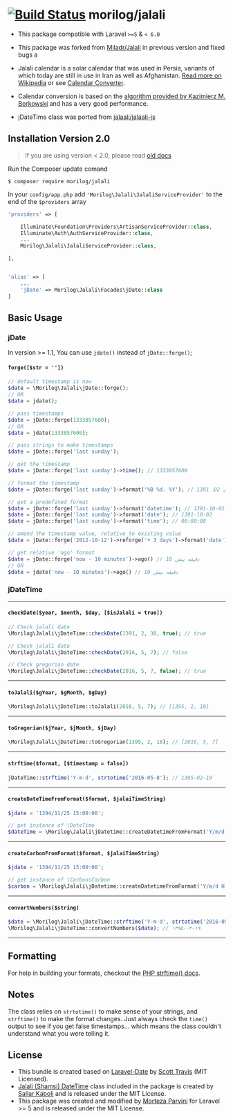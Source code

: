 [![Build Status](https://travis-ci.org/morilog/jalali.svg?branch=master)](https://travis-ci.org/morilog/jalali)
morilog/jalali
======
- This package compatible with Laravel `>=5` & `< 6.0`

- This package was forked from [Miladr/Jalali](http://github.com/miladr/jalai) in previous version and fixed bugs a

- Jalali calendar is a solar calendar that was used in Persia, variants of which today are still in use in Iran as well as Afghanistan. [Read more on Wikipedia](http://en.wikipedia.org/wiki/Jalali_calendar) or see [Calendar Converter](http://www.fourmilab.ch/documents/calendar/).

- Calendar conversion is based on the [algorithm provided by Kazimierz M. Borkowski](http://www.astro.uni.torun.pl/~kb/Papers/EMP/PersianC-EMP.htm) and has a very good performance.

- jDateTime class was ported from [jalaali/jalaali-js](https://github.com/jalaali/jalaali-js)

## Installation Version 2.0
> If you are using version < 2.0, please read [old docs](https://github.com/morilog/jalali/blob/v1.1/README.md)

Run the Composer update comand

    $ composer require morilog/jalali

In your `config/app.php` add `'Morilog\Jalali\JalaliServiceProvider'` to the end of the `$providers` array

```php
'providers' => [

    Illuminate\Foundation\Providers\ArtisanServiceProvider::class,
    Illuminate\Auth\AuthServiceProvider::class,
    ...
    Morilog\Jalali\JalaliServiceProvider::class,

],


'alias' => [
    ...
    'jDate' => Morilog\Jalali\Facades\jDate::class
]
```

<a name="basic-usage"></a>
## Basic Usage

### jDate
In version >= 1.1,  You can use `jdate()` instead of `jDate::forge()`;
#### `forge([$str = ''])`
``` php
// default timestamp is now
$date = \Morilog\Jalali\jDate::forge();
// OR
$date = jdate();

// pass timestamps
$date = jDate::forge(1333857600);
// OR
$date = jdate(1333857600);

// pass strings to make timestamps
$date = jDate::forge('last sunday');

// get the timestamp
$date = jDate::forge('last sunday')->time(); // 1333857600

// format the timestamp
$date = jDate::forge('last sunday')->format('%B %d، %Y'); // دی 02، 1391

// get a predefined format
$date = jDate::forge('last sunday')->format('datetime'); // 1391-10-02 00:00:00
$date = jDate::forge('last sunday')->format('date'); // 1391-10-02
$date = jDate::forge('last sunday')->format('time'); // 00:00:00

// amend the timestamp value, relative to existing value
$date = jDate::forge('2012-10-12')->reforge('+ 3 days')->format('date'); // 1391-07-24

// get relative 'ago' format
$date = jDate::forge('now - 10 minutes')->ago() // 10 دقیقه پیش
// OR
$date = jdate('now - 10 minutes')->ago() // 10 دقیقه پیش
```

### jDateTime
---


#### `checkDate($year, $month, $day, [$isJalali = true])`
```php
// Check jalali date
\Morilog\Jalali\jDateTime::checkDate(1391, 2, 30, true); // true

// Check jalali date
\Morilog\Jalali\jDateTime::checkDate(2016, 5, 7); // false

// Check gregorian date
\Morilog\Jalali\jDateTime::checkDate(2016, 5, 7, false); // true
```
---
#### `toJalali($gYear, $gMonth, $gDay)`
```php
\Morilog\Jalali\jDateTime::toJalali(2016, 5, 7); // [1395, 2, 18]
```
---
#### `toGregorian($jYear, $jMonth, $jDay)`
```php
\Morilog\Jalali\jDateTime::toGregorian(1395, 2, 18); // [2016, 5, 7]
```
---
#### `strftime($format, [$timestamp = false])`
```php
jDateTime::strftime('Y-m-d', strtotime('2016-05-8'); // 1395-02-19
```
---
#### `createDateTimeFromFormat($format, $jalaiTimeString)`
```php
$jdate = '1394/11/25 15:00:00';

// get instance of \DateTime
$dateTime = \Morilog\Jalali\jDatetime::createDatetimeFromFormat('Y/m/d H:i:s', $jdate);

```
---
#### `createCarbonFromFormat($format, $jalaiTimeString)`
```php
$jdate = '1394/11/25 15:00:00';

// get instance of \Carbon\Carbon
$carbon = \Morilog\Jalali\jDatetime::createDatetimeFromFormat('Y/m/d H:i:s', $jdate);

```
---
#### `convertNumbers($string)`
```php
$date = \Morilog\Jalali\jDateTime::strftime('Y-m-d', strtotime('2016-05-8'); // 1395-02-19
\Morilog\Jalali\jDateTime::convertNumbers($date); // ۱۳۹۵-۰۲-۱۹
```
---
## Formatting ##

For help in building your formats, checkout the [PHP strftime() docs](http://php.net/manual/en/function.strftime.php).

## Notes ##

The class relies on ``strtotime()`` to make sense of your strings, and ``strftime()`` to make the format changes.  Just always check the ``time()`` output to see if you get false timestamps... which means the class couldn't understand what you were telling it.

## License ##
- This bundle is created based on [Laravel-Date](https://github.com/swt83/laravel-date) by [Scott Travis](https://github.com/swt83) (MIT Licensed).
- [Jalali (Shamsi) DateTime](https://github.com/sallar/jDateTime) class included in the package is created by [Sallar Kaboli](http://sallar.me) and is released under the MIT License.
-  This package was created and modified by [Morteza Parvini](http://morilog.ir) for Laravel >= 5 and is released under the MIT License.
